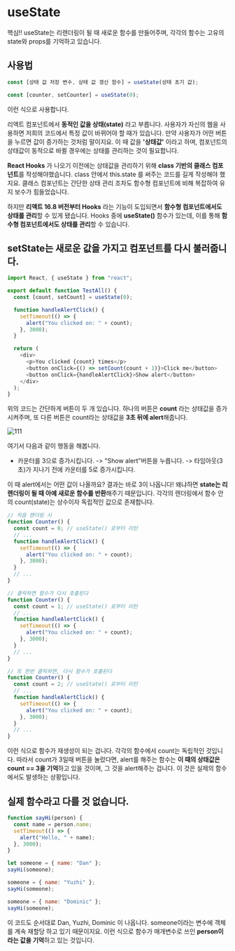 # useState

핵심!! useState는 리렌더링이 될 때 새로운 함수를 만들어주며, 각각의 함수는 고유의 state와 props를 기억하고 있습니다.

## 사용법

```javascript
const [상태 값 저장 변수, 상태 값 갱신 함수] = useState(상태 초기 값);

const [counter, setCounter] = useState(0);
```

이런 식으로 사용합니다.

리액트 컴포넌트에서 **동적인 값을 상태(state)** 라고 부릅니다. 사용자가 자신의 웹을 사용하면 저희의 코드에서 특정 값이 바뀌어야 할 때가 있습니다. 만약 사용자가 어떤 버튼을 누르면 값이 증가하는 것처럼 말이지요. 이 때 값을 **'상태값'** 이라고 하며, 컴포넌트의 상태값이 동적으로 바뀔 경우에는 상태를 관리하는 것이 필요합니다.

**React Hooks** 가 나오기 이전에는 상태값을 관리하기 위해 **class 기반의 클래스 컴포넌트**를 작성해야했습니다. class 안에서 this.state 를 써주는 코드를 길게 작성해야 했지요. 클래스 컴포넌트는 간단한 상태 관리 조차도 함수형 컴포넌트에 비해 복잡하여 유지 보수가 힘들었습니다.

하지만 **리액트 16.8 버전부터 Hooks** 라는 기능이 도입되면서 **함수형 컴포넌트에서도 상태를 관리**할 수 있게 됐습니다. Hooks 중에 **useState()** 함수가 있는데, 이를 통해 **함수형 컴포넌트에서도 상태를 관리**할 수 있습니다.

## setState는 새로운 값을 가지고 컴포넌트를 다시 불러줍니다.

```javascript
import React, { useState } from "react";

export default function TestAll() {
  const [count, setCount] = useState(0);

  function handleAlertClick() {
    setTimeout(() => {
      alert("You clicked on: " + count);
    }, 3000);
  }

  return (
    <div>
      <p>You clicked {count} times</p>
      <button onClick={() => setCount(count + 1)}>Click me</button>
      <button onClick={handleAlertClick}>Show alert</button>
    </div>
  );
}
```

위의 코드는 간단하게 버튼이 두 개 있습니다. 하나의 버튼은 **count** 라는 상태값을 증가시켜주며, 또 다른 버튼은 count라는 상태값을 **3초 뒤에 alert**해줍니다.

![111](https://user-images.githubusercontent.com/93597794/163713850-d43d106f-9fe7-4110-a1c7-91f23ab13a88.gif)

여기서 다음과 같이 행동을 해봅니다.

- 카운터를 3으로 증가시킵니다. -> "Show alert"버튼을 누릅니다. -> 타임아웃(3초)가 지나기 전에 카운터를 5로 증가시킵니다.

이 때 alert에서는 어떤 값이 나올까요? 결과는 바로 3이 나옵니다!
왜냐하면 **state는 리렌더링이 될 때 아예 새로운 함수를 반환**해주기 때문입니다. 각각의 렌더링에서 함수 안의 count(state)는 상수이자 독립적인 값으로 존재합니다.

```javascript
// 처음 랜더링 시
function Counter() {
  const count = 0; // useState() 로부터 리턴
  // ...
  function handleAlertClick() {
    setTimeout(() => {
      alert("You clicked on: " + count);
    }, 3000);
  }
  // ...
}

// 클릭하면 함수가 다시 호출된다
function Counter() {
  const count = 1; // useState() 로부터 리턴
  // ...
  function handleAlertClick() {
    setTimeout(() => {
      alert("You clicked on: " + count);
    }, 3000);
  }
  // ...
}

// 또 한번 클릭하면, 다시 함수가 호출된다
function Counter() {
  const count = 2; // useState() 로부터 리턴
  // ...
  function handleAlertClick() {
    setTimeout(() => {
      alert("You clicked on: " + count);
    }, 3000);
  }
  // ...
}
```

이런 식으로 함수가 재생성이 되는 겁니다. 각각의 함수에서 count는 독립적인 것입니다.
따라서 count가 3일때 버튼을 눌렀다면, alert를 해주는 함수는 **이 때의 상태값은 count == 3을 기억**하고 있을 것이며, 그 것을 alert해주는 겁니다. 이 것은 실제의 함수에서도 발생하는 상황입니다.

## 실제 함수라고 다를 것 없습니다.

```javascript
function sayHi(person) {
  const name = person.name;
  setTimeout(() => {
    alert("Hello, " + name);
  }, 3000);
}

let someone = { name: "Dan" };
sayHi(someone);

someone = { name: "Yuzhi" };
sayHi(someone);

someone = { name: "Dominic" };
sayHi(someone);
```

이 코드도 순서대로 Dan, Yuzhi, Dominic 이 나옵니다. someone이라는 변수에 객체를 계속 재할당 하고 있기 때문이지요. 이런 식으로 함수가 매개변수로 쓰인 **person이라는 값을 기억**하고 있는 것입니다.

```javascript

```

```javascript

```

```javascript

```

```javascript

```
